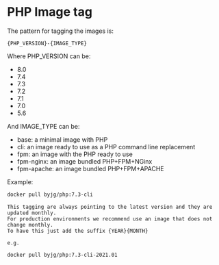 # PHP Image tag

The pattern for tagging the images is:

```text
{PHP_VERSION}-{IMAGE_TYPE}
```

Where PHP_VERSION can be:
- 8.0
- 7.4
- 7.3
- 7.2
- 7.1
- 7.0
- 5.6

And IMAGE_TYPE can be:
- base: a minimal image with PHP
- cli: an image ready to use as a PHP command line replacement
- fpm: an image with the PHP ready to use
- fpm-nginx: an image bundled PHP+FPM+NGinx
- fpm-apache: an image bundled PHP+FPM+APACHE

Example:

```bash
docker pull byjg/php:7.3-cli
```

```tip
This tagging are always pointing to the latest version and they are updated monthly.
For production environments we recommend use an image that does not change monthly.
To have this just add the suffix {YEAR}{MONTH}

e.g.

docker pull byjg/php:7.3-cli-2021.01
```
